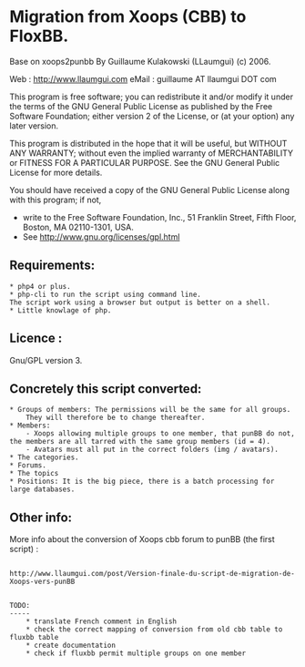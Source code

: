 Migration from Xoops (CBB) to FloxBB.
=====================================

Base on xoops2punbb
By Guillaume Kulakowski (LLaumgui)
 (c) 2006.

Web : 	http://www.llaumgui.com
eMail : guillaume AT llaumgui DOT com


This program is free software; you can redistribute it and/or
modify it under the terms of the GNU General Public License
as published by the Free Software Foundation; either version 2
of the License, or (at your option) any later version.

This program is distributed in the hope that it will be useful,
but WITHOUT ANY WARRANTY; without even the implied warranty of
MERCHANTABILITY or FITNESS FOR A PARTICULAR PURPOSE.  See the
GNU General Public License for more details.

You should have received a copy of the GNU General Public License
along with this program; if not, 
- write to the Free Software
  Foundation, Inc., 51 Franklin Street, Fifth Floor, Boston, MA  02110-1301, USA.
- See http://www.gnu.org/licenses/gpl.html

Requirements:
--------------

	* php4 or plus.
	* php-cli to run the script using command line.
	The script work using a browser but output is better on a shell.
	* Little knowlage of php.


Licence :
---------

Gnu/GPL version 3.

Concretely this script converted:
---------------------------------

	* Groups of members: The permissions will be the same for all groups.
		They will therefore be to change thereafter.
	* Members:
		- Xoops allowing multiple groups to one member, that punBB do not, the members are all tarred with the same group members (id = 4).
		- Avatars must all put in the correct folders (img / avatars).
	* The categories.
	* Forums.
	* The topics
	* Positions: It is the big piece, there is a batch processing for large databases.

Other info:
-----------

More info about the conversion of Xoops cbb forum to punBB (the first script) :
~~~~~~~~~~~~~~~~~~~~~~~~~~~~~~~~~~~~~~~~~~~~~~~~~~~~~~~~~~~~~~~~~~~~~~~~~~~~~~~

http://www.llaumgui.com/post/Version-finale-du-script-de-migration-de-Xoops-vers-punBB 


TODO:
-----
	* translate French comment in English
	* check the correct mapping of conversion from old cbb table to fluxbb table
	* create documentation
	* check if fluxbb permit multiple groups on one member
